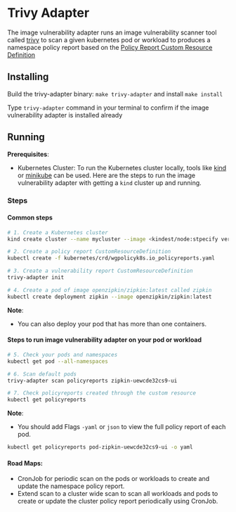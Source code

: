 # Trivy Adapter
The image vulnerability adapter runs an image vulnerability scanner tool called [trivy](https://github.com/aquasecurity/trivy) to scan a given kubernetes pod or workload to produces a namespace policy report based on the [Policy Report Custom Resource Definition](https://github.com/kubernetes-sigs/wg-policy-prototypes/tree/master/policy-report)

## Installing
Build the trivy-adapter binary: `make trivy-adapter` and install `make install`

Type `trivy-adapter` command in your terminal to confirm if the image vulnerability adapter is installed already


## Running

**Prerequisites**: 
* Kubernetes Cluster: To run the Kubernetes cluster locally, tools like [kind](https://kind.sigs.k8s.io/) or [minikube](https://minikube.sigs.k8s.io/docs/start/) can be used. Here are the steps to run the image vulnerability adapter with getting a `kind` cluster up and running.

### Steps

#### Common steps
```sh
# 1. Create a Kubernetes cluster
kind create cluster --name mycluster --image <kindest/node:stpecify version tag>

# 2. Create a policy report CustomResourceDefinition
kubectl create -f kubernetes/crd/wgpolicyk8s.io_policyreports.yaml

# 3. Create a vulnerability report CustomResourceDefinition
trivy-adapter init

# 4. Create a pod of image openzipkin/zipkin:latest called zipkin
kubectl create deployment zipkin --image openzipkin/zipkin:latest
```
**Note**:
* You can also deploy your pod that has more than one containers.

#### Steps to run image vulnerability adapter on your pod or workload
```sh
# 5. Check your pods and namespaces
kubectl get pod --all-namespaces

# 6. Scan default pods
trivy-adapter scan policyreports zipkin-uewcde32cs9-ui

# 7. Check policyreports created through the custom resource
kubectl get policyreports
```
**Note**:
* You should add Flags `-yaml` or `json` to view the full policy report of each pod.
```sh
kubectl get policyreports pod-zipkin-uewcde32cs9-ui -o yaml
```
#### Road Maps:
* CronJob for periodic scan on the pods or workloads to create and update the namespace policy report.
* Extend scan to a cluster wide scan to scan all workloads and pods to create or update the cluster policy report periodically using CronJob.